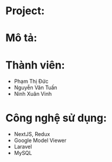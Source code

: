 # Project:

# Mô tả:

# Thành viên:

- Phạm Thị Đức
- Nguyễn Văn Tuấn
- Ninh Xuân Vinh

# Công nghệ sử dụng:

- NextJS, Redux
- Google Model Viewer
- Laravel
- MySQL
